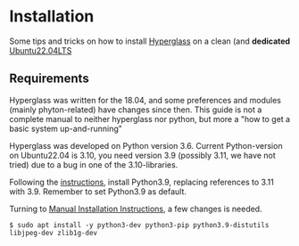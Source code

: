 # Installation

Some tips and tricks on how to install [Hyperglass](https://hyperglass.dev/) on a clean (and **dedicated**  [Ubuntu22.04LTS](https://ubuntu.com/server)

## Requirements

Hyperglass was written for the 18.04, and some preferences and modules (mainly phyton-related) have changes since then. 
This guide is not a complete manual to neither hyperglass nor python, but more a "how to get a basic system up-and-running"

Hyperglass was developed on Python version 3.6. Current Python-version on Ubuntu22.04 is 3.10, you need version 3.9 (possibly 3.11, we have not tried) due to a bug in one of the 3.10-libraries.

Following the [instructions](https://ubuntuhandbook.org/index.php/2022/10/python-3-11-released-how-install-ubuntu/), install Python3.9, replacing references to 3.11 with 3.9.
Remember to set Python3.9 as default.

Turning to [Manual Installation Instructions](https://hyperglass.dev/docs/getting-started#manual-installation "https://hyperglass.dev/docs/getting-started#manual-installation"), a few changes is needed.

```
$ sudo apt install -y python3-dev python3-pip python3.9-distutils libjpeg-dev zlib1g-dev
```



 
